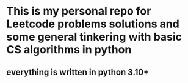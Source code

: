 # This is my personal repo for Leetcode problems solutions and some general tinkering with basic CS algorithms in python

## everything is written in python 3.10+ 